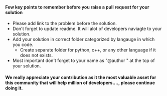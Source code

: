 #### Few key points to remember before you raise a pull request for your solution

- Please add link to the problem before the solution.
- Don't forget to update readme. It will alot of developers naviagte to your solution.
- Add your solution in correct folder categorized by langauge in which you code.
  - Create separate folder for python, c++, or any other language if it does not exists.
- Most important don't forget to your name as "@author <Name>" at the top of your solution.
  
  
#### We really appreciate your contribution as it the most valuable asset for this community that will help million of developers...., please continue doing it. 
